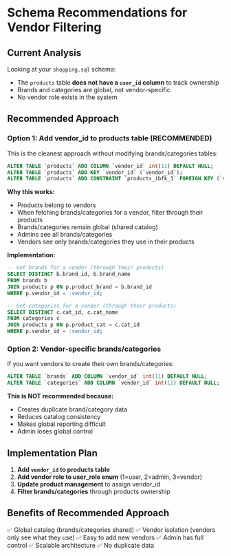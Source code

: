 # Schema Recommendations for Vendor Filtering

## Current Analysis
Looking at your `shopping.sql` schema:
- The `products` table **does not have a `user_id` column** to track ownership
- Brands and categories are global, not vendor-specific
- No vendor role exists in the system

## Recommended Approach

### Option 1: **Add vendor_id to products table** (RECOMMENDED)
This is the cleanest approach without modifying brands/categories tables:

```sql
ALTER TABLE `products` ADD COLUMN `vendor_id` int(11) DEFAULT NULL;
ALTER TABLE `products` ADD KEY `vendor_id` (`vendor_id`);
ALTER TABLE `products` ADD CONSTRAINT `products_ibfk_3` FOREIGN KEY (`vendor_id`) REFERENCES `customer` (`customer_id`);
```

**Why this works:**
- Products belong to vendors
- When fetching brands/categories for a vendor, filter through their products
- Brands/categories remain global (shared catalog)
- Admins see all brands/categories
- Vendors see only brands/categories they use in their products

**Implementation:**
```sql
-- Get brands for a vendor (through their products)
SELECT DISTINCT b.brand_id, b.brand_name 
FROM brands b
JOIN products p ON p.product_brand = b.brand_id
WHERE p.vendor_id = :vendor_id;

-- Get categories for a vendor (through their products)
SELECT DISTINCT c.cat_id, c.cat_name 
FROM categories c
JOIN products p ON p.product_cat = c.cat_id
WHERE p.vendor_id = :vendor_id;
```

### Option 2: Vendor-specific brands/categories
If you want vendors to create their own brands/categories:

```sql
ALTER TABLE `brands` ADD COLUMN `vendor_id` int(11) DEFAULT NULL;
ALTER TABLE `categories` ADD COLUMN `vendor_id` int(11) DEFAULT NULL;
```

**This is NOT recommended because:**
- Creates duplicate brand/category data
- Reduces catalog consistency
- Makes global reporting difficult
- Admin loses global control

## Implementation Plan

1. **Add `vendor_id` to products table**
2. **Add vendor role to user_role enum** (1=user, 2=admin, 3=vendor)
3. **Update product management** to assign vendor_id
4. **Filter brands/categories** through products ownership

## Benefits of Recommended Approach

✅ Global catalog (brands/categories shared)
✅ Vendor isolation (vendors only see what they use)
✅ Easy to add new vendors
✅ Admin has full control
✅ Scalable architecture
✅ No duplicate data

